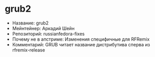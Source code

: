 grub2
=====

* Название:                   grub2
* Мейнтейнер:                 Аркадий Шейн
* Репозиторий:                russianfedora-fixes
* Почему не в апстриме:       Изменения специфичные для RFRemix
* Комментарий:                GRUB читает название дистрибутива сперва из rfremix-release
